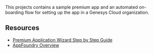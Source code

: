 This projects contains a sample premium app and an automated on-boarding flow for setting up the app in a Genesys Cloud organization.

## Resources

* [Premium Application Wizard Step by Step Guide](https://developer.genesys.cloud/appfoundry/premium-app-wizard/ "Opens the premium app guide in Genesys Developer Center")
* [AppFoundry Overview](https://developer.genesys.cloud/appfoundry/ "Opens the AppFoundry documentation in Genesys Developer Center")